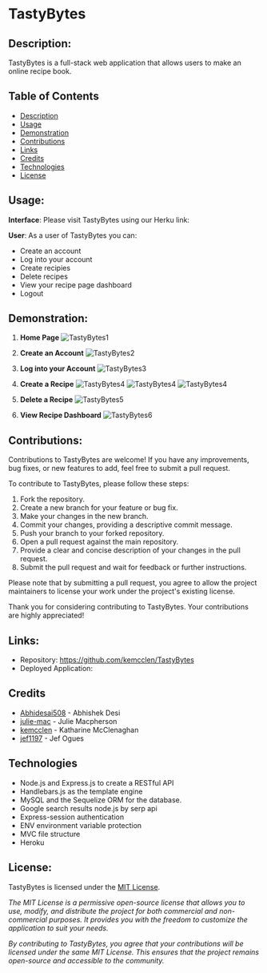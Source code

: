 # TastyBytes

## Description:
TastyBytes is a full-stack web application that allows users to make an online recipe book.  

## Table of Contents

- [Description](#description)
- [Usage](#usage)
- [Demonstration](#demonstration)
- [Contributions](#contributions)
- [Links](#links)
- [Credits](#credits)
- [Technologies](technologies)
- [License](#license)

## Usage:

**Interface**: Please visit TastyBytes using our Herku link: 

**User**: As a user of TastyBytes you can:
- Create an account
- Log into your account
- Create recipies
- Delete recipes
- View your recipe page dashboard
- Logout


## Demonstration:

1. **Home Page** 
![TastyBytes1](/assets/home.png)

2. **Create an Account** 
![TastyBytes2](/assets/newUser.png)

3. **Log into your Account**
![TastyBytes3](/assets/login.png)

4. **Create a Recipe** 
![TastyBytes4](/assets/createRecipe.png)
![TastyBytes4](/assets/createRecipe2.png)
![TastyBytes4](/assets/recipeCard.png)

5. **Delete a Recipe** 
![TastyBytes5](/assets/recipeDelete.png)

6. **View Recipe Dashboard** 
![TastyBytes6](/assets/recipeDash.png)


## Contributions: 

Contributions to TastyBytes are welcome! If you have any improvements, bug fixes, or new features to add, feel free to submit a pull request.

To contribute to TastyBytes, please follow these steps:

1. Fork the repository.
2. Create a new branch for your feature or bug fix.
3. Make your changes in the new branch.
4. Commit your changes, providing a descriptive commit message.
5. Push your branch to your forked repository.
6. Open a pull request against the main repository.
7. Provide a clear and concise description of your changes in the pull request.
8. Submit the pull request and wait for feedback or further instructions.

Please note that by submitting a pull request, you agree to allow the project maintainers to license your work under the project's existing license.

Thank you for considering contributing to TastyBytes. Your contributions are highly appreciated!

## Links: 
- Repository: https://github.com/kemcclen/TastyBytes
- Deployed Application: 

## Credits
- [Abhidesai508](https://github.com/jaychan0125)  - Abhishek Desi
- [julie-mac](https://github.com/julie-mac)  - Julie Macpherson
- [kemcclen](https://github.com/kemcclen)  - Katharine McClenaghan
- [jef1197](https://github.com/jef1197)  - Jef Ogues

## Technologies

- Node.js and Express.js to create a RESTful API
- Handlebars.js as the template engine
- MySQL and the Sequelize ORM for the database.
- Google search results node.js by serp api
- Express-session authentication
- ENV environment variable protection 
- MVC file structure
- Heroku

## License:
TastyBytes is licensed under the [MIT License](https://opensource.org/license/mit/).

_The MIT License is a permissive open-source license that allows you to use, modify, and distribute the project for both commercial and non-commercial purposes. It provides you with the freedom to customize the application to suit your needs._

_By contributing to TastyBytes, you agree that your contributions will be licensed under the same MIT License. This ensures that the project remains open-source and accessible to the community._